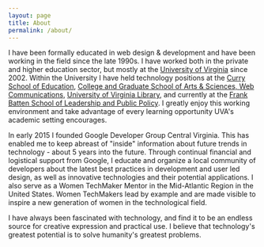 ```yaml
---
layout: page
title: About
permalink: /about/
---
```



I have been formally educated in web design & development and have been working in the field since the late 1990s. I have worked both in the private and higher education sector, but mostly at the <a href="https://www.virginia.edu">University of Virginia</a> since 2002. Within the University I have held technology positions at the <a href="https://curry.virginia.edu">Curry School of Education</a>, <a href="https://as.virginia.edu">College and Graduate School of Arts & Sciences, <a href="https://communications.virginia.edu">Web Communications</a>, <a href="https://library.virginia.edu">University of Virginia Library</a>, and currently at the <a href="https://batten.virginia.edu">Frank Batten School of Leadership and Public Policy</a>. I greatly enjoy this working environment and take advantage of every learning opportunity UVA's academic setting encourages.


In early 2015 I founded Google Developer Group Central Virginia. This has enabled me to keep abreast of "inside" information about future trends in technology - about 5 years into the future. Through continual financial and logistical support from Google, I educate and organize a local community of developers about the latest best practices in development and user led design, as well as innovative technologies and their potential applications. I also serve as a Women TechMaker Mentor in the Mid-Atlantic Region in the United States. Women TechMakers lead by example and are made visible to inspire a new generation of women in the technological field.

I have always been fascinated with technology, and find it to be an endless source for creative expression and practical use. I believe that technology's greatest potential is to solve humanity's greatest problems.
